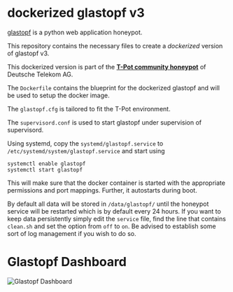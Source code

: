 # dockerized glastopf v3


[glastopf](https://github.com/glastopf/glastopf) is a python web application honeypot.

This repository contains the necessary files to create a *dockerized* version of glastopf v3.

This dockerized version is part of the **[T-Pot community honeypot](http://dtag-dev-sec.github.io/)** of Deutsche Telekom AG.

The `Dockerfile` contains the blueprint for the dockerized glastopf and will be used to setup the docker image.  

The `glastopf.cfg` is tailored to fit the T-Pot environment.

The `supervisord.conf` is used to start glastopf under supervision of supervisord.

Using systemd, copy the `systemd/glastopf.service` to `/etc/systemd/system/glastopf.service` and start using

```
systemctl enable glastopf
systemctl start glastopf
```

This will make sure that the docker container is started with the appropriate permissions and port mappings. Further, it autostarts during boot.

By default all data will be stored in `/data/glastopf/` until the honeypot service will be restarted which is by default every 24 hours. If you want to keep data persistently simply edit the ``service`` file, find the line that contains ``clean.sh`` and set the option from ``off`` to ``on``. Be advised to establish some sort of log management if you wish to do so.

# Glastopf Dashboard

![Glastopf Dashboard](https://raw.githubusercontent.com/dtag-dev-sec/glastopf/master/doc/dashboard.png)
